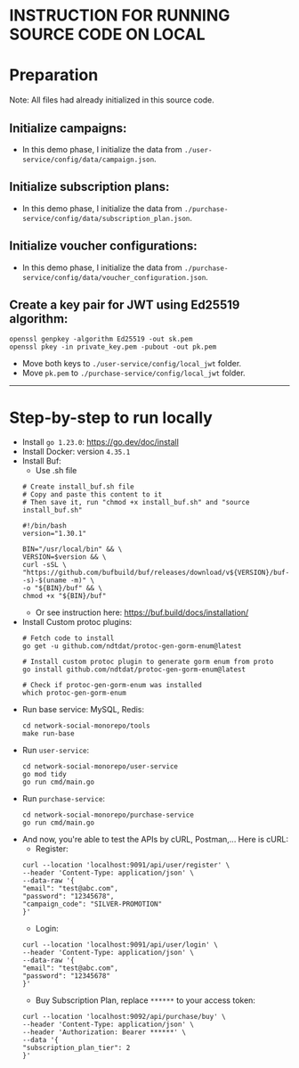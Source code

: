 # INSTRUCTION FOR RUNNING SOURCE CODE ON LOCAL

# Preparation
Note: All files had already initialized in this source code. 

## Initialize campaigns:
- In this demo phase, I initialize the data from `./user-service/config/data/campaign.json`.

## Initialize subscription plans:
- In this demo phase, I initialize the data from `./purchase-service/config/data/subscription_plan.json`.

## Initialize voucher configurations:
- In this demo phase, I initialize the data from `./purchase-service/config/data/voucher_configuration.json`.

## Create a key pair for JWT using Ed25519 algorithm:

```shell
openssl genpkey -algorithm Ed25519 -out sk.pem
openssl pkey -in private_key.pem -pubout -out pk.pem
```
- Move both keys to `./user-service/config/local_jwt` folder.
- Move `pk.pem` to `./purchase-service/config/local_jwt` folder.

---
# Step-by-step to run locally

- Install `go 1.23.0`: https://go.dev/doc/install
- Install Docker: version `4.35.1`
- Install Buf:
  - Use .sh file
  ```shell
  # Create install_buf.sh file
  # Copy and paste this content to it
  # Then save it, run "chmod +x install_buf.sh" and "source install_buf.sh"
  
  #!/bin/bash
  version="1.30.1"
  
  BIN="/usr/local/bin" && \
  VERSION=$version && \
  curl -sSL \
  "https://github.com/bufbuild/buf/releases/download/v${VERSION}/buf-$(uname -s)-$(uname -m)" \
  -o "${BIN}/buf" && \
  chmod +x "${BIN}/buf"
  ```
    - Or see instruction here: https://buf.build/docs/installation/
- Install Custom protoc plugins:
  ```shell
  # Fetch code to install
  go get -u github.com/ndtdat/protoc-gen-gorm-enum@latest
  
  # Install custom protoc plugin to generate gorm enum from proto
  go install github.com/ndtdat/protoc-gen-gorm-enum@latest
  
  # Check if protoc-gen-gorm-enum was installed
  which protoc-gen-gorm-enum
  ```
- Run base service: MySQL, Redis:
  ```shell
  cd network-social-monorepo/tools
  make run-base
  ```
- Run `user-service`:
  ```shell
  cd network-social-monorepo/user-service
  go mod tidy
  go run cmd/main.go
  ```
- Run `purchase-service`:
  ```shell
  cd network-social-monorepo/purchase-service
  go run cmd/main.go
  ```
- And now, you're able to test the APIs by cURL, Postman,... Here is cURL:
  - Register:
  ```shell
  curl --location 'localhost:9091/api/user/register' \
  --header 'Content-Type: application/json' \
  --data-raw '{
  "email": "test@abc.com",
  "password": "12345678",
  "campaign_code": "SILVER-PROMOTION"
  }'
  ```
  - Login:
  ```shell
  curl --location 'localhost:9091/api/user/login' \
  --header 'Content-Type: application/json' \
  --data-raw '{
  "email": "test@abc.com",
  "password": "12345678"
  }'
  ```
  - Buy Subscription Plan, replace `******` to your access token:
  ```shell
  curl --location 'localhost:9092/api/purchase/buy' \
  --header 'Content-Type: application/json' \
  --header 'Authorization: Bearer ******' \
  --data '{
  "subscription_plan_tier": 2
  }'
  ```